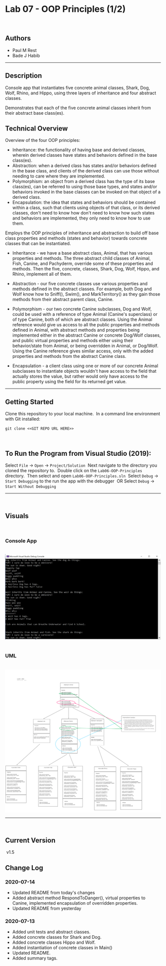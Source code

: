 # Lab 07 - OOP Principles (1/2)
​
## Authors

- Paul M Rest
- Bade J Habib
​
---

## Description

Console app that instantiates five concrete animal classes, Shark, Dog, Wolf, Rhino, and Hippo, using three layers of inheritance and four abstract classes.

Demonstrates that each of the five concrete animal classes inherit from their abstract base class(es).

## Technical Overview

Overview of the four OOP principles:

- Inheritance: the functionality of having base and derived classes, wherein derived classes have states and behaviors defined in the base class(es).
- Abstraction: when a derived class has states and/or behaviors defined in the base class, and clients of the derived class can use those without needing to care where they are implemented.
- Polymorphism: an object from a derived class has the type of its base class(es), can be referred to using those base types, and states and/or behaviors invoked in the base classes can be invoked on that object of a derived class.
- Encapsulation: the idea that states and behaviors should be contained within a class, such that clients using objects of that class, or its derived classes, don't need to know how don't need to know how such states and behaviors are implemented, they only need to know how to use them.

Employs the OOP principles of inheritance and abstraction to build off base class properties and methods (states and behavior) towards concrete classes that can be instantiated.

- Inheritance - we have a base abstract class, Animal, that has various properties and methods. The three abstract child classes of Animal, Fish, Canine, and Pachyderm, override some of these properties and methods. Then the five, concrete, classes, Shark, Dog, Wolf, Hippo, and Rhino, implement all of them.
​
- Abstraction - our five concrete classes use various properties and methods defined in the abstract classes. For example, both Dog and Wolf know how to Sniff(), Swim(), and MarkTerritory() as they gain those methods from their abstract parent class, Canine.

- Polymorphism - our two concrete Canine subclasses, Dog and Wolf, could be used with a reference of type Animal (Canine's superclass) or of type Canine, both of which are abstract classes. Using the Animal reference would give us access to all the public properties and methods defined in Animal, with abstract methods and properties being implemented either in the abstract Canine or concrete Dog/Wolf classes, and public virtual properties and methods either using their behavior/state from Animal, or being overridden in Animal, or Dog/Wolf. Using the Canine reference gives similar access, only with the added properties and methods from the abstract Canine class.

- Encapsulation - a client class using one or more of our concrete Animal subclasses to instantiate objects wouldn't have access to the field that actually stores the value, but rather would only have access to the public property using the field for its returned get value.
​
---

## Getting Started

Clone this repository to your local machine.
​
In a command line environment with Git installed:
​
```
git clone <<GIT REPO URL HERE>>
```
​
## To Run the Program from Visual Studio (2019):
Select ```File``` -> ```Open``` -> ```Project/Solution```
​
Next navigate to the directory you cloned the repository to.
​
Double click on the ```Lab06-OOP-Principles``` directory.
​
Then select and open ```Lab06-OOP-Principles.sln```
​
Select ```Debug``` -> ```Start Debugging``` to the run the app with the debugger
​
OR
​
Select ```Debug``` -> ```Start Without Debugging```

---
​
## Visuals
​
### Console App
​
![Console App](./Lab06-OOP-Principles/assets/lab06-oop-principles.png)
​
### UML
​
![UML](./Lab06-OOP-Principles/assets/ZooUML.png)

---
​
## Current Version
​
v1.5
​
## Change Log

### 2020-07-14

- Updated README from today's changes
- Added abstract method RespondToDanger(), virtual properties to Canine, implemented encapsulation of overridden properties.
- Updated README from yesterday
​
### 2020-07-13

- Added unit tests and abstract classes.
- Added concrete classes for Shark and Dog.
- Added concrete classes Hippo and Wolf.
- Added instantiation of concrete classes in Main()
- Updated README.
- Added summary tags.